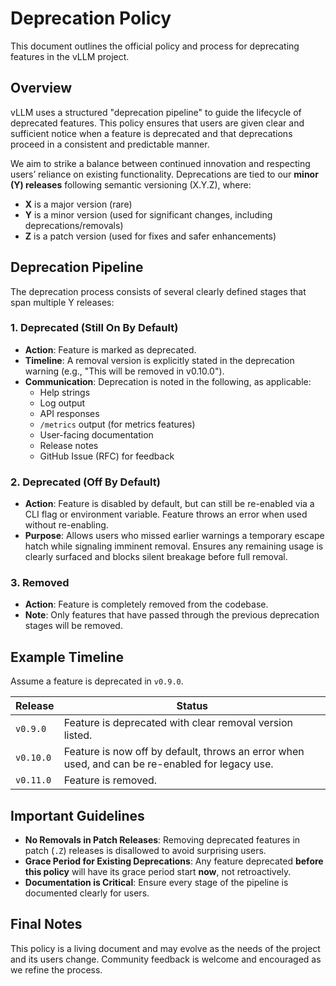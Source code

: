 # Deprecation Policy

This document outlines the official policy and process for deprecating features in the vLLM project.

## Overview

vLLM uses a structured "deprecation pipeline" to guide the lifecycle of deprecated features. This policy ensures that users are given clear and sufficient notice when a feature is deprecated and that deprecations proceed in a consistent and predictable manner.

We aim to strike a balance between continued innovation and respecting users’ reliance on existing functionality. Deprecations are tied to our **minor (Y) releases** following semantic versioning (X.Y.Z), where:
- **X** is a major version (rare)
- **Y** is a minor version (used for significant changes, including deprecations/removals)
- **Z** is a patch version (used for fixes and safer enhancements)

## Deprecation Pipeline

The deprecation process consists of several clearly defined stages that span multiple Y releases:

### 1. **Deprecated (Still On By Default)**
- **Action**: Feature is marked as deprecated.
- **Timeline**: A removal version is explicitly stated in the deprecation warning (e.g., "This will be removed in v0.10.0").
- **Communication**: Deprecation is noted in the following, as applicable:
  - Help strings
  - Log output
  - API responses
  - `/metrics` output (for metrics features)
  - User-facing documentation
  - Release notes
  - GitHub Issue (RFC) for feedback

### 2. **Deprecated (Off By Default)**
- **Action**: Feature is disabled by default, but can still be re-enabled via a CLI flag or environment variable. Feature throws an error when used without re-enabling.
- **Purpose**: Allows users who missed earlier warnings a temporary escape hatch while signaling imminent removal. Ensures any remaining usage is clearly surfaced and blocks silent breakage before full removal.

### 3. **Removed**
- **Action**: Feature is completely removed from the codebase.
- **Note**: Only features that have passed through the previous deprecation stages will be removed.

## Example Timeline

Assume a feature is deprecated in `v0.9.0`.

| Release       | Status                                                                                          |
|---------------|-------------------------------------------------------------------------------------------------|
| `v0.9.0`      | Feature is deprecated with clear removal version listed.                                        |
| `v0.10.0`     | Feature is now off by default, throws an error when used, and can be re-enabled for legacy use. |
| `v0.11.0`     | Feature is removed.                                                                             |

## Important Guidelines

- **No Removals in Patch Releases**: Removing deprecated features in patch (`.Z`) releases is disallowed to avoid surprising users.
- **Grace Period for Existing Deprecations**: Any feature deprecated **before this policy** will have its grace period start **now**, not retroactively.
- **Documentation is Critical**: Ensure every stage of the pipeline is documented clearly for users.

## Final Notes

This policy is a living document and may evolve as the needs of the project and its users change. Community feedback is welcome and encouraged as we refine the process.

